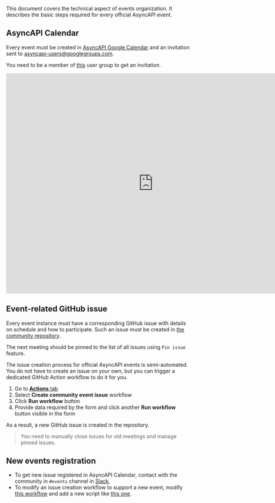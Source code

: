 This document covers the technical aspect of events organization. It describes the basic steps required for every official AsyncAPI event.

## AsyncAPI Calendar

Every event must be created in [AsyncAPI Google Calendar](https://calendar.google.com/calendar/u/0/embed?src=tbrbfq4de5bcngt8okvev4lstk@group.calendar.google.com) and an invitation sent to asyncapi-users@googlegroups.com.

You need to be a member of [this](https://groups.google.com/u/1/g/asyncapi-users) user group to get an invitation.

<iframe src="https://calendar.google.com/calendar/embed?src=tbrbfq4de5bcngt8okvev4lstk%40group.calendar.google.com&ctz=Europe%2FWarsaw" style="border: 0" width="800" height="600" frameborder="0" scrolling="no"></iframe>

## Event-related GitHub issue

Every event instance must have a corresponding GitHub issue with details on schedule and how to participate. Such an issue must be created in [the community repository](https://github.com/asyncapi/community/issues).

The next meeting should be pinned to the list of all issues using `Pin issue` feature.

The issue creation process for official AsyncAPI events is semi-automated. You do not have to create an issue on your own, but you can trigger a dedicated GitHub Action workflow to do it for you.

1. Go to [**Actions** tab](https://github.com/asyncapi/community/actions)
2. Select **Create community event issue** workflow
3. Click **Run workflow** button
4. Provide data required by the form and click another **Run workflow** button visible in the form

As a result, a new GitHub issue is created in the repository.

> You need to manually close issues for old meetings and manage pinned issues.

## New events registration

* To get new issue registered in AsyncAPI Calendar, contact with the community in `#events` channel in [Slack](https://www.asyncapi.com/slack-invite),
* To modify an issue creation workflow to support a new event, modify [this workflow](.github/workflows/create-event-issue.yml) and add a new script like [this one](.github/workflows/event_issue_templates/sig.js).